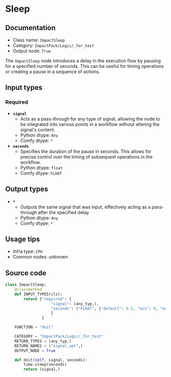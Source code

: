 # Sleep
## Documentation
- Class name: `ImpactSleep`
- Category: `ImpactPack/Logic/_for_test`
- Output node: `True`

The `ImpactSleep` node introduces a delay in the execution flow by pausing for a specified number of seconds. This can be useful for timing operations or creating a pause in a sequence of actions.
## Input types
### Required
- **`signal`**
    - Acts as a pass-through for any type of signal, allowing the node to be integrated into various points in a workflow without altering the signal's content.
    - Python dtype: `Any`
    - Comfy dtype: `*`
- **`seconds`**
    - Specifies the duration of the pause in seconds. This allows for precise control over the timing of subsequent operations in the workflow.
    - Python dtype: `float`
    - Comfy dtype: `FLOAT`
## Output types
- **`*`**
    - Outputs the same signal that was input, effectively acting as a pass-through after the specified delay.
    - Python dtype: `Any`
    - Comfy dtype: `*`
## Usage tips
- Infra type: `CPU`
- Common nodes: unknown


## Source code
```python
class ImpactSleep:
    @classmethod
    def INPUT_TYPES(cls):
        return {"required": {
                    "signal": (any_typ,),
                    "seconds": ("FLOAT", {"default": 0.5, "min": 0, "max": 3600}),
                    }
                }

    FUNCTION = "doit"

    CATEGORY = "ImpactPack/Logic/_for_test"
    RETURN_TYPES = (any_typ,)
    RETURN_NAMES = ("signal_opt",)
    OUTPUT_NODE = True

    def doit(self, signal, seconds):
        time.sleep(seconds)
        return (signal,)

```
